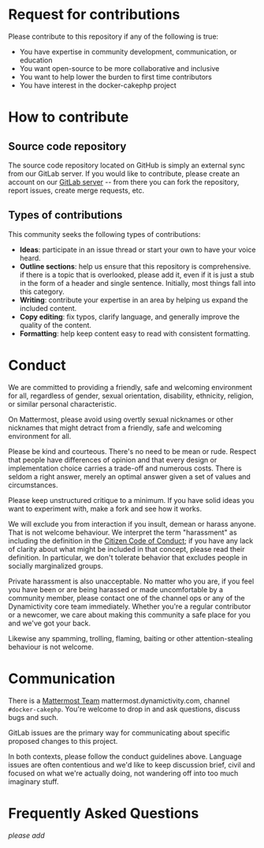 # Request for contributions

Please contribute to this repository if any of the following is true:
- You have expertise in community development, communication, or education
- You want open-source to be more collaborative and inclusive
- You want to help lower the burden to first time contributors
- You have interest in the docker-cakephp project

# How to contribute

## Source code repository

The source code repository located on GitHub is simply an external sync from our
GitLab server. If you would like to contribute, please create an account on our
[GitLab server](http://gitlab.dynamictivity.com/dynamictivity/cakephp-bookmarker) -- from
there you can fork the repository, report issues, create merge requests, etc.

## Types of contributions
This community seeks the following types of contributions:

- **Ideas**: participate in an issue thread or start your own to have your voice
heard.
- **Outline sections**: help us ensure that this repository is comprehensive. if
there is a topic that is overlooked, please add it, even if it is just a stub
in the form of a header and single sentence. Initially, most things fall into
this category.
- **Writing**: contribute your expertise in an area by helping us expand the included
content.
- **Copy editing**: fix typos, clarify language, and generally improve the quality
of the content.
- **Formatting**: help keep content easy to read with consistent formatting.

# Conduct

We are committed to providing a friendly, safe and welcoming environment for
all, regardless of gender, sexual orientation, disability, ethnicity, religion,
or similar personal characteristic.

On Mattermost, please avoid using overtly sexual nicknames or other nicknames that
might detract from a friendly, safe and welcoming environment for all.

Please be kind and courteous. There's no need to be mean or rude.
Respect that people have differences of opinion and that every design or
implementation choice carries a trade-off and numerous costs. There is seldom
a right answer, merely an optimal answer given a set of values and
circumstances.

Please keep unstructured critique to a minimum. If you have solid ideas you
want to experiment with, make a fork and see how it works.

We will exclude you from interaction if you insult, demean or harass anyone.
That is not welcome behaviour. We interpret the term "harassment" as
including the definition in the
[Citizen Code of Conduct](http://citizencodeofconduct.org/);
if you have any lack of clarity about what might be included in that concept,
please read their definition. In particular, we don't tolerate behavior that
excludes people in socially marginalized groups.

Private harassment is also unacceptable. No matter who you are, if you feel
you have been or are being harassed or made uncomfortable by a community
member, please contact one of the channel ops or any of the Dynamictivity core team
immediately. Whether you're a regular contributor or a newcomer, we care about
making this community a safe place for you and we've got your back.

Likewise any spamming, trolling, flaming, baiting or other attention-stealing
behaviour is not welcome.

# Communication

There is a [Mattermost Team](http://mattermost.dynamictivity.com/signup_user_complete/?id=pjksr6h977n4zxxyto3ojp8twa) mattermost.dynamictivity.com, channel `#docker-cakephp`. You're
welcome to drop in and ask questions, discuss bugs and such.

GitLab issues are the primary way for communicating about specific proposed
changes to this project.

In both contexts, please follow the conduct guidelines above. Language issues
are often contentious and we'd like to keep discussion brief, civil and focused
on what we're actually doing, not wandering off into too much imaginary stuff.

# Frequently Asked Questions

*please add*